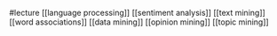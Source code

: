 #lecture
[[language processing]]
[[sentiment analysis]]
[[text mining]]
[[word associations]]
[[data mining]]
[[opinion mining]]
[[topic mining]]
